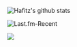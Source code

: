![Hafitz's github stats](https://github-readme-stats.vercel.app/api?username=breakdowns&show_icons=true&theme=default&count_private=true)

  <img src="https://lastfm-recently-played.vercel.app/api?user=Hafitz&count=3&width=490" alt="Last.fm-Recent" /></a>

<a href="https://t.me/hafitzXD">
  <img src="https://img.shields.io/badge/@hafitzXD-blue?style=social&logo=Telegram"/></a>
